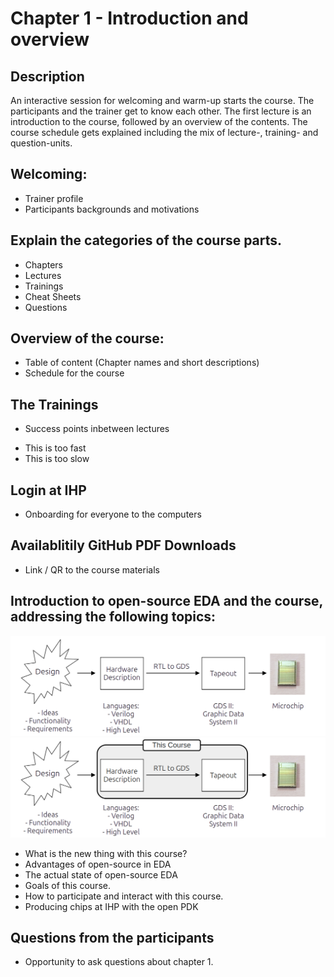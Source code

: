 # Chapter 1 - Introduction and overview
## Description
An interactive session for welcoming and warm-up starts the course. The participants and the trainer get to know each other. The first lecture is an introduction to the course, followed by an overview of the contents. The course schedule gets explained including the mix of lecture-, training- and question-units.

## Welcoming:
* Trainer profile
* Participants backgrounds and motivations

## Explain the categories of the course parts.
- Chapters
- Lectures
- Trainings
- Cheat Sheets
- Questions

## Overview of the course:
* Table of content (Chapter names and short descriptions)
* Schedule for the course

## The Trainings
* Success points inbetween lectures
- This is too fast
- This is too slow

## Login at IHP
- Onboarding for everyone to the computers

## Availablitily GitHub PDF Downloads
- Link / QR to the course materials

## Introduction to open-source EDA and the course, addressing the following topics:
![Microchip Creation](pics_lecture/rtl_to_gds.png)
![RTL 2 GDS and this course](pics_lecture/rtl_to_gds_1.png)


* What is the new thing with this course?
* Advantages of open-source in EDA
* The actual state of open-source EDA
* Goals of this course.
* How to participate and interact with this course.
* Producing chips at IHP with the open PDK 

## Questions from the participants
* Opportunity to ask questions about chapter 1.